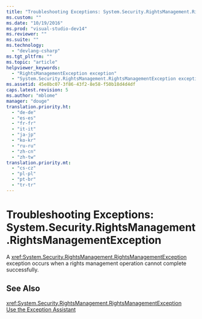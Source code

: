 ```yaml
---
title: "Troubleshooting Exceptions: System.Security.RightsManagement.RightsManagementException | Microsoft Docs"
ms.custom: ""
ms.date: "10/19/2016"
ms.prod: "visual-studio-dev14"
ms.reviewer: ""
ms.suite: ""
ms.technology: 
  - "devlang-csharp"
ms.tgt_pltfrm: ""
ms.topic: "article"
helpviewer_keywords: 
  - "RightsManagementException exception"
  - "System.Security.RightsManagement.RightsManagementException exception"
ms.assetid: 45e8bc07-3f86-43f2-8e58-f50b18d4d4df
caps.latest.revision: 5
ms.author: "mblome"
manager: "douge"
translation.priority.ht: 
  - "de-de"
  - "es-es"
  - "fr-fr"
  - "it-it"
  - "ja-jp"
  - "ko-kr"
  - "ru-ru"
  - "zh-cn"
  - "zh-tw"
translation.priority.mt: 
  - "cs-cz"
  - "pl-pl"
  - "pt-br"
  - "tr-tr"
---
```

# Troubleshooting Exceptions: System.Security.RightsManagement.RightsManagementException
A <xref:System.Security.RightsManagement.RightsManagementException> exception occurs when a rights management operation cannot complete successfully.  
  
## See Also  
 <xref:System.Security.RightsManagement.RightsManagementException>   
 [Use the Exception Assistant](../Topic/How%20to:%20Use%20the%20Exception%20Assistant.md)